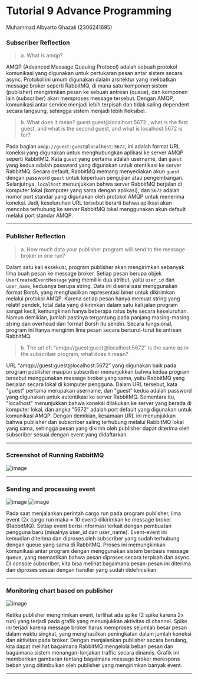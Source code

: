 # Tutorial 9 Advance Programming
Muhammad Albyarto Ghazali (2306241695)


### Subscriber Reflection

> a. What is amqp?

AMQP (Advanced Message Queuing Protocol) adalah sebuah protokol komunikasi yang digunakan untuk pertukaran pesan antar sistem secara async. Protokol ini umum digunakan dalam arsitektur yang melibatkan message broker seperti RabbitMQ, di mana satu komponen sistem (publisher) mengirimkan pesan ke sebuah antrean (queue), dan komponen lain (subscriber) akan memproses message tersebut. Dengan AMQP, komunikasi antar service menjadi lebih terpisah dan tidak saling dependent secara langsung, sehingga sistem menjadi lebih fleksibel.

> b. What does it mean? guest:guest@localhost:5672 , what is the first guest, and what is the second guest, and what is localhost:5672 is for?

Pada bagian `amqp://guest:guest@localhost:5672`, ini adalah format URL koneksi yang digunakan untuk menghubungkan aplikasi ke server AMQP seperti RabbitMQ. Kata `guest` yang pertama adalah username, dan `guest` yang kedua adalah password yang digunakan untuk otentikasi ke server RabbitMQ. Secara default, RabbitMQ memang menyediakan akun `guest` dengan password `guest` untuk keperluan pengujian atau pengembangan. Selanjutnya, `localhost` menunjukkan bahwa server RabbitMQ berjalan di komputer lokal (komputer yang sama dengan aplikasi), dan `5672` adalah nomor port standar yang digunakan oleh protokol AMQP untuk menerima koneksi. Jadi, keseluruhan URL tersebut berarti bahwa aplikasi akan mencoba terhubung ke server RabbitMQ lokal menggunakan akun default melalui port standar AMQP.

---
### Publisher Reflection

> a. How much data your publisher program will send to the message broker in one
run?

Dalam satu kali eksekusi, program publisher akan mengirimkan sebanyak lima buah pesan ke message broker. Setiap pesan berupa objek `UserCreatedEventMessage` yang memiliki dua atribut, yaitu `user_id` dan `user_name`, keduanya berupa string. Data ini diserialisasi menggunakan format Borsh, yang menghasilkan representasi biner untuk dikirimkan melalui protokol AMQP. Karena setiap pesan hanya memuat string yang relatif pendek, total data yang dikirimkan dalam satu kali jalan program sangat kecil, kemungkinan hanya beberapa ratus byte secara keseluruhan. Namun demikian, jumlah pastinya tergantung pada panjang masing-masing string dan overhead dari format Borsh itu sendiri. Secara fungsional, program ini hanya mengirim lima pesan secara berturut-turut ke antrean RabbitMQ.

> b. The url of: “amqp://guest:guest@localhost:5672” is the same as in the subscriber
program, what does it mean?

URL “amqp\://guest\:guest\@localhost:5672” yang digunakan baik pada program publisher maupun subscriber menunjukkan bahwa kedua program tersebut menggunakan message broker yang sama, yaitu RabbitMQ yang berjalan secara lokal di komputer pengguna. Dalam URL tersebut, kata "guest" pertama merupakan username, dan "guest" kedua adalah password yang digunakan untuk autentikasi ke server RabbitMQ. Sementara itu, "localhost" menunjukkan bahwa koneksi dilakukan ke server yang berada di komputer lokal, dan angka "5672" adalah port default yang digunakan untuk komunikasi AMQP. Dengan demikian, kesamaan URL ini menunjukkan bahwa publisher dan subscriber saling terhubung melalui RabbitMQ lokal yang sama, sehingga pesan yang dikirim oleh publisher dapat diterima oleh subscriber sesuai dengan event yang didaftarkan.

---

### Screenshot of Running RabbitMQ
![image](https://github.com/user-attachments/assets/a9aa833e-0b0b-4166-89c6-3fe93bd54b64)

---

### Sending and processing event

![image](https://github.com/user-attachments/assets/72d4c720-8b74-4d0d-83b5-e2d8e9a96383)
![image](https://github.com/user-attachments/assets/6a6f0eea-5040-4d72-967d-bde68120c09b)

Pada saat menjalankan perintah cargo run pada program publisher, lima event (2x cargo run maka = 10 event) dikirimkan ke message broker (RabbitMQ). Setiap event berisi informasi terkait dengan pembuatan pengguna baru (misalnya user_id dan user_name). Event-event ini kemudian diterima dan diproses oleh subscriber yang sudah terhubung dengan queue yang sama di RabbitMQ. Proses ini memungkinkan komunikasi antar program dengan menggunakan sistem berbasis message queue, yang memastikan bahwa pesan diproses secara terpisah dan async. Di console subscriber, kita bisa melihat bagaimana pesan-pesan ini diterima dan diproses sesuai dengan handler yang sudah didefinisikan.

---

### Monitoring chart based on publisher

![image](https://github.com/user-attachments/assets/f50bb6a7-50c9-4fda-9ba6-25ad49f61dab)

Ketika publisher mengirimkan event, terlihat ada spike (2 spike karena 2x run) yang terjadi pada grafik yang menunjukkan aktivitas di channel. Spike ini terjadi karena message broker harus memproses sejumlah besar pesan dalam waktu singkat, yang menghasilkan peningkatan dalam jumlah koneksi dan aktivitas pada broker. Dengan menjalankan publisher secara berulang, kita dapat melihat bagaimana RabbitMQ mengelola beban pesan dan bagaimana sistem menangani lonjakan traffic secara dinamis. Grafik ini memberikan gambaran tentang bagaimana message broker merespons beban yang ditimbulkan oleh publisher yang mengirimkan banyak event.

---



